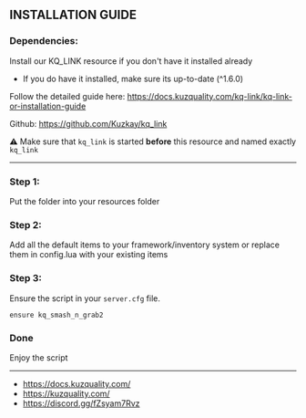 ## INSTALLATION GUIDE

### Dependencies:
Install our KQ_LINK resource if you don't have it installed already
- If you do have it installed, make sure its up-to-date (^1.6.0)

Follow the detailed guide here: https://docs.kuzquality.com/kq-link/kq-link-or-installation-guide

Github: https://github.com/Kuzkay/kq_link

⚠ Make sure that `kq_link` is started **before** this resource and named exactly `kq_link`
___

### Step 1:
Put the folder into your resources folder

### Step 2:
Add all the default items to your framework/inventory system or replace them in config.lua with your existing items

### Step 3:
Ensure the script in your `server.cfg` file.

```
ensure kq_smash_n_grab2
```

### Done
Enjoy the script

___

- https://docs.kuzquality.com/
- https://kuzquality.com/
- https://discord.gg/fZsyam7Rvz
